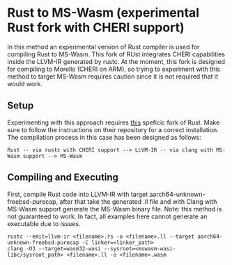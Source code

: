 # Rust to MS-Wasm (experimental Rust fork with CHERI support)

In this method an experimental version of Rust compiler is used for compiling Rust to MS-Wasm. This fork of RUst integrates CHERI capabilities inside the LLVM-IR generated by rustc. At the moment, this fork is designed for compiling to Morello (CHERI on ARM), so trying to experiment with this method to target MS-Wasm requires caution since it is not required that it would work.

## Setup

Experimenting with this approach requires [this](https://github.com/kent-weak-memory/rust) speficic fork of Rust. Make sure to follow the instructions on their repository for a correct installation. The compilation process in this case has been designed as follows:

```
Rust -- via rustc with CHERI support --> LLVM-IR -- via clang with MS-Wasm support --> MS-Wasm
```

## Compiling and Executing

First, compile Rust code into LLVM-IR with target aarch64-unknown-freebsd-purecap, after that take the generated .ll file and with Clang with MS-Wasm support generate the MS-Wasm binary file. Note: this method is not guaranteed to work. In fact, all examples here cannot generate an executable due to issues.

```
rustc --emit=llvm-ir <filename>.rs -o <filename>.ll --target aarch64-unknown-freebsd-purecap -C linker=<linker_path>
clang -O3 --target=wasm32-wasi --sysroot=<mswasm-wasi-libc/sysroot_path> <filename>.ll -o <filename>.wasm
```
